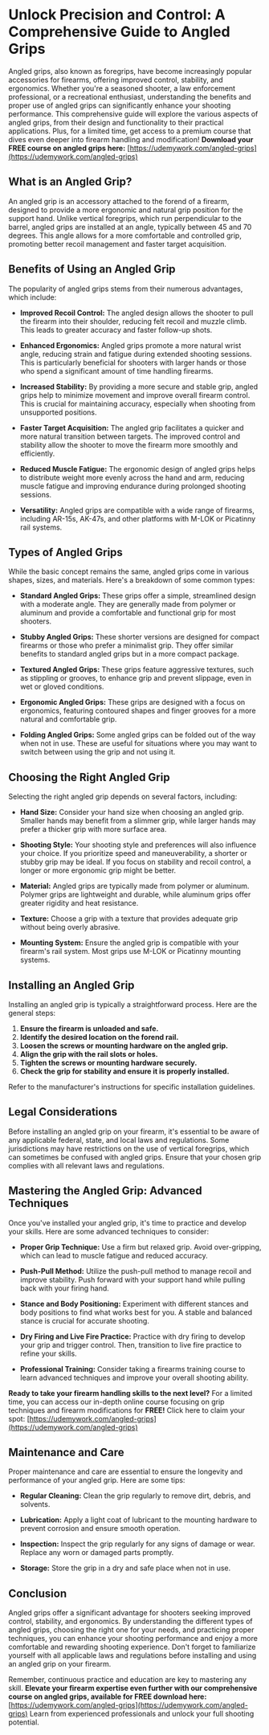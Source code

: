 # Unlock Precision and Control: A Comprehensive Guide to Angled Grips

Angled grips, also known as foregrips, have become increasingly popular accessories for firearms, offering improved control, stability, and ergonomics. Whether you're a seasoned shooter, a law enforcement professional, or a recreational enthusiast, understanding the benefits and proper use of angled grips can significantly enhance your shooting performance. This comprehensive guide will explore the various aspects of angled grips, from their design and functionality to their practical applications. Plus, for a limited time, get access to a premium course that dives even deeper into firearm handling and modification! **Download your FREE course on angled grips here:** [https://udemywork.com/angled-grips](https://udemywork.com/angled-grips)

## What is an Angled Grip?

An angled grip is an accessory attached to the forend of a firearm, designed to provide a more ergonomic and natural grip position for the support hand. Unlike vertical foregrips, which run perpendicular to the barrel, angled grips are installed at an angle, typically between 45 and 70 degrees. This angle allows for a more comfortable and controlled grip, promoting better recoil management and faster target acquisition.

## Benefits of Using an Angled Grip

The popularity of angled grips stems from their numerous advantages, which include:

*   **Improved Recoil Control:** The angled design allows the shooter to pull the firearm into their shoulder, reducing felt recoil and muzzle climb. This leads to greater accuracy and faster follow-up shots.

*   **Enhanced Ergonomics:** Angled grips promote a more natural wrist angle, reducing strain and fatigue during extended shooting sessions. This is particularly beneficial for shooters with larger hands or those who spend a significant amount of time handling firearms.

*   **Increased Stability:** By providing a more secure and stable grip, angled grips help to minimize movement and improve overall firearm control. This is crucial for maintaining accuracy, especially when shooting from unsupported positions.

*   **Faster Target Acquisition:** The angled grip facilitates a quicker and more natural transition between targets. The improved control and stability allow the shooter to move the firearm more smoothly and efficiently.

*   **Reduced Muscle Fatigue:** The ergonomic design of angled grips helps to distribute weight more evenly across the hand and arm, reducing muscle fatigue and improving endurance during prolonged shooting sessions.

*   **Versatility:** Angled grips are compatible with a wide range of firearms, including AR-15s, AK-47s, and other platforms with M-LOK or Picatinny rail systems.

## Types of Angled Grips

While the basic concept remains the same, angled grips come in various shapes, sizes, and materials. Here's a breakdown of some common types:

*   **Standard Angled Grips:** These grips offer a simple, streamlined design with a moderate angle. They are generally made from polymer or aluminum and provide a comfortable and functional grip for most shooters.

*   **Stubby Angled Grips:** These shorter versions are designed for compact firearms or those who prefer a minimalist grip. They offer similar benefits to standard angled grips but in a more compact package.

*   **Textured Angled Grips:** These grips feature aggressive textures, such as stippling or grooves, to enhance grip and prevent slippage, even in wet or gloved conditions.

*   **Ergonomic Angled Grips:** These grips are designed with a focus on ergonomics, featuring contoured shapes and finger grooves for a more natural and comfortable grip.

*   **Folding Angled Grips:** Some angled grips can be folded out of the way when not in use. These are useful for situations where you may want to switch between using the grip and not using it.

## Choosing the Right Angled Grip

Selecting the right angled grip depends on several factors, including:

*   **Hand Size:** Consider your hand size when choosing an angled grip. Smaller hands may benefit from a slimmer grip, while larger hands may prefer a thicker grip with more surface area.

*   **Shooting Style:** Your shooting style and preferences will also influence your choice. If you prioritize speed and maneuverability, a shorter or stubby grip may be ideal. If you focus on stability and recoil control, a longer or more ergonomic grip might be better.

*   **Material:** Angled grips are typically made from polymer or aluminum. Polymer grips are lightweight and durable, while aluminum grips offer greater rigidity and heat resistance.

*   **Texture:** Choose a grip with a texture that provides adequate grip without being overly abrasive.

*   **Mounting System:** Ensure the angled grip is compatible with your firearm's rail system. Most grips use M-LOK or Picatinny mounting systems.

## Installing an Angled Grip

Installing an angled grip is typically a straightforward process. Here are the general steps:

1.  **Ensure the firearm is unloaded and safe.**
2.  **Identify the desired location on the forend rail.**
3.  **Loosen the screws or mounting hardware on the angled grip.**
4.  **Align the grip with the rail slots or holes.**
5.  **Tighten the screws or mounting hardware securely.**
6.  **Check the grip for stability and ensure it is properly installed.**

Refer to the manufacturer's instructions for specific installation guidelines.

## Legal Considerations

Before installing an angled grip on your firearm, it's essential to be aware of any applicable federal, state, and local laws and regulations. Some jurisdictions may have restrictions on the use of vertical foregrips, which can sometimes be confused with angled grips. Ensure that your chosen grip complies with all relevant laws and regulations.

## Mastering the Angled Grip: Advanced Techniques

Once you've installed your angled grip, it's time to practice and develop your skills. Here are some advanced techniques to consider:

*   **Proper Grip Technique:** Use a firm but relaxed grip. Avoid over-gripping, which can lead to muscle fatigue and reduced accuracy.

*   **Push-Pull Method:** Utilize the push-pull method to manage recoil and improve stability. Push forward with your support hand while pulling back with your firing hand.

*   **Stance and Body Positioning:** Experiment with different stances and body positions to find what works best for you. A stable and balanced stance is crucial for accurate shooting.

*   **Dry Firing and Live Fire Practice:** Practice with dry firing to develop your grip and trigger control. Then, transition to live fire practice to refine your skills.

*   **Professional Training:** Consider taking a firearms training course to learn advanced techniques and improve your overall shooting ability.

**Ready to take your firearm handling skills to the next level?** For a limited time, you can access our in-depth online course focusing on grip techniques and firearm modifications for **FREE!** Click here to claim your spot: [https://udemywork.com/angled-grips](https://udemywork.com/angled-grips)

## Maintenance and Care

Proper maintenance and care are essential to ensure the longevity and performance of your angled grip. Here are some tips:

*   **Regular Cleaning:** Clean the grip regularly to remove dirt, debris, and solvents.

*   **Lubrication:** Apply a light coat of lubricant to the mounting hardware to prevent corrosion and ensure smooth operation.

*   **Inspection:** Inspect the grip regularly for any signs of damage or wear. Replace any worn or damaged parts promptly.

*   **Storage:** Store the grip in a dry and safe place when not in use.

## Conclusion

Angled grips offer a significant advantage for shooters seeking improved control, stability, and ergonomics. By understanding the different types of angled grips, choosing the right one for your needs, and practicing proper techniques, you can enhance your shooting performance and enjoy a more comfortable and rewarding shooting experience. Don't forget to familiarize yourself with all applicable laws and regulations before installing and using an angled grip on your firearm.

Remember, continuous practice and education are key to mastering any skill. **Elevate your firearm expertise even further with our comprehensive course on angled grips, available for FREE download here:** [https://udemywork.com/angled-grips](https://udemywork.com/angled-grips) Learn from experienced professionals and unlock your full shooting potential.
